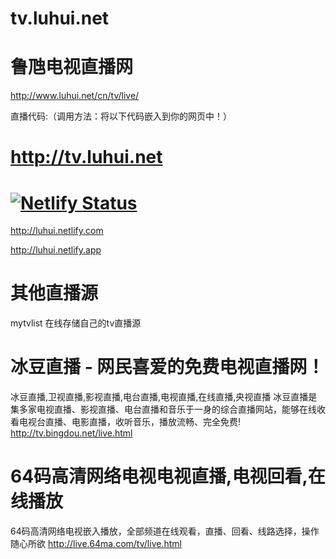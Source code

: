 # tv.luhui.net

# 鲁虺电视直播网

http://www.luhui.net/cn/tv/live/

直播代码:（调用方法：将以下代码嵌入到你的网页中！）
<!--代码开始-->
<script>
var w = '1000'; //宽度
var h = '610'; //高度
document.write('<iframe src="http://www.luhui.net/cn/tv/live/live.asp" width="'+w+'" height="'+h+'" scrolling="no" allowtransparency="true" allowfullscreen="true" webkitallowfullscreen="true" mozallowfullscreen="true" frameborder="0"></iframe>');
</script>
<!--代码结束-->


# http://tv.luhui.net

# [![Netlify Status](https://api.netlify.com/api/v1/badges/0c4d12e5-7c71-415f-961c-eb0d4725fb0f/deploy-status)](https://app.netlify.com/sites/luhui/deploys)

http://luhui.netlify.com

http://luhui.netlify.app

# 其他直播源

mytvlist 在线存储自己的tv直播源
# 冰豆直播 - 网民喜爱的免费电视直播网！
冰豆直播,卫视直播,影视直播,电台直播,电视直播,在线直播,央视直播
冰豆直播是集多家电视直播、影视直播、电台直播和音乐于一身的综合直播网站，能够在线收看电视台直播、电影直播，收听音乐，播放流畅、完全免费!
http://tv.bingdou.net/live.html


# 64码高清网络电视电视直播,电视回看,在线播放
64码高清网络电视嵌入播放，全部频道在线观看，直播、回看、线路选择，操作随心所欲
http://live.64ma.com/tv/live.html


